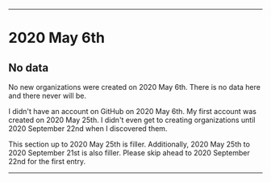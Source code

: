 
***

# 2020 May 6th

## No data

No new organizations were created on 2020 May 6th. There is no data here and there never will be.

I didn't have an account on GitHub on 2020 May 6th. My first account was created on 2020 May 25th. I didn't even get to creating organizations until 2020 September 22nd when I discovered them.

This section up to 2020 May 25th is filler. Additionally, 2020 May 25th to 2020 September 21st is also filler. Please skip ahead to 2020 September 22nd for the first entry.

***
